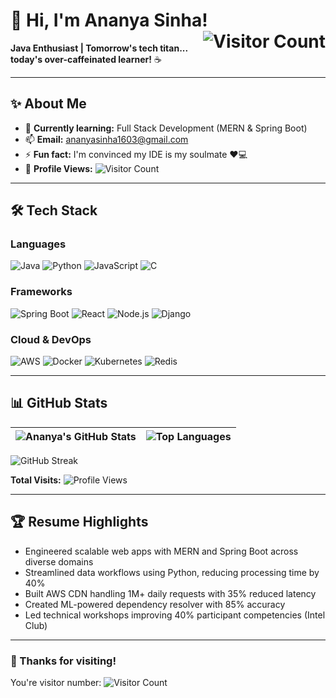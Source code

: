 # 👋 Hi, I'm Ananya Sinha! <img src="https://visitor-badge.laobi.icu/badge?page_id=AnanyaSinha16.AnanyaSinha16" alt="Visitor Count" align="right"/>

**Java Enthusiast | Tomorrow's tech titan... today's over-caffeinated learner!** ☕

---

## **✨ About Me**  
- 🌱 **Currently learning:** Full Stack Development (MERN & Spring Boot)  
- 📫 **Email:** [ananyasinha1603@gmail.com](mailto:ananyasinha1603@gmail.com)  
- ⚡ **Fun fact:** I'm convinced my IDE is my soulmate ❤️💻  
- 👀 **Profile Views:** ![Visitor Count](https://visitor-badge.laobi.icu/badge?page_id=AnanyaSinha16.AnanyaSinha16&color=blueviolet)

---

## 🛠️ Tech Stack

### **Languages**  
![Java](https://img.shields.io/badge/Java-ED8B00?style=for-the-badge&logo=openjdk&logoColor=white)
![Python](https://img.shields.io/badge/Python-3776AB?style=for-the-badge&logo=python&logoColor=white)
![JavaScript](https://img.shields.io/badge/JavaScript-F7DF1E?style=for-the-badge&logo=javascript&logoColor=black)
![C](https://img.shields.io/badge/C-A8B9CC?style=for-the-badge&logo=c&logoColor=black)

### **Frameworks**  
![Spring Boot](https://img.shields.io/badge/Spring_Boot-6DB33F?style=for-the-badge&logo=spring&logoColor=white)
![React](https://img.shields.io/badge/React-61DAFB?style=for-the-badge&logo=react&logoColor=black)
![Node.js](https://img.shields.io/badge/Node.js-339933?style=for-the-badge&logo=node.js&logoColor=white)
![Django](https://img.shields.io/badge/Django-092E20?style=for-the-badge&logo=django&logoColor=white)

### **Cloud & DevOps**  
![AWS](https://img.shields.io/badge/AWS-232F3E?style=for-the-badge&logo=amazon-aws&logoColor=white)
![Docker](https://img.shields.io/badge/Docker-2496ED?style=for-the-badge&logo=docker&logoColor=white)
![Kubernetes](https://img.shields.io/badge/Kubernetes-326CE5?style=for-the-badge&logo=kubernetes&logoColor=white)
![Redis](https://img.shields.io/badge/Redis-DC382D?style=for-the-badge&logo=redis&logoColor=white)

---

## 📊 GitHub Stats

| ![Ananya's GitHub Stats](https://github-readme-stats.vercel.app/api?username=AnanyaSinha16&show_icons=true&theme=radical&hide_border=true) | ![Top Languages](https://github-readme-stats.vercel.app/api/top-langs/?username=AnanyaSinha16&layout=compact&theme=radical&hide_border=true) |
|------------------------------------------------------------------------------------------------------------------------------------------|----------------------------------------------------------------------------------------------------------------------------------------------|

![GitHub Streak](https://streak-stats.demolab.com?user=AnanyaSinha16&theme=radical&hide_border=true&background=0D1117)

**Total Visits:** ![Profile Views](https://komarev.com/ghpvc/?username=AnanyaSinha16&label=PROFILE+VIEWS&color=red&style=flat-square)

---

## 🏆 Resume Highlights
- Engineered scalable web apps with MERN and Spring Boot across diverse domains
- Streamlined data workflows using Python, reducing processing time by 40%
- Built AWS CDN handling 1M+ daily requests with 35% reduced latency
- Created ML-powered dependency resolver with 85% accuracy
- Led technical workshops improving 40% participant competencies (Intel Club)

---

### 🌟 Thanks for visiting! 
You're visitor number: ![Visitor Count](https://profile-counter.glitch.me/AnanyaSinha16/count.svg)

